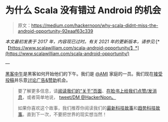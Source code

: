 # 为什么 Scala 没有错过 Android 的机会

> 原文：<https://medium.com/hackernoon/why-scala-didnt-miss-the-android-opportunity-92eaaf63c339>

*本文最初发表于 2017 年，内容现已过时。有关 2021 年的更新版本，请参见:*[*【https://www.scalawilliam.com/scala-android-opportunity/】*](https://www.scalawilliam.com/scala-android-opportunity/)

—

[黑客中午](http://bit.ly/Hackernoon)是黑客如何开始他们的下午。我们是 [@AMI](http://bit.ly/atAMIatAMI) 家庭的一员。我们现在[接受投稿](http://bit.ly/hackernoonsubmission)并乐意[讨论广告&赞助](mailto:partners@amipublications.com)机会。

> 要了解更多信息，请[阅读我们的“关于”页面](https://goo.gl/4ofytp)、[在脸书上给我们点赞/发消息](http://bit.ly/HackernoonFB)，或者简单地说， [tweet/DM @HackerNoon。](https://goo.gl/k7XYbx)
> 
> 如果你喜欢这个故事，我们推荐你阅读我们的[最新科技故事](http://bit.ly/hackernoonlatestt)和[趋势科技故事](https://hackernoon.com/trending)。直到下一次，不要把世界的现实想当然！